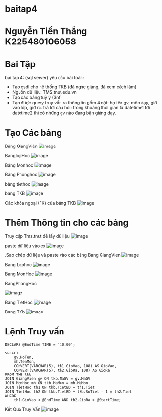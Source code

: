 # baitap4
# Nguyễn Tiến Thắng K225480106058
# Bai Tập
 bai tap 4: (sql server)
yêu cầu bài toán:
 - Tạo csdl cho hệ thống TKB (đã nghe giảng, đã xem cách làm)
 - Nguồn dữ liệu: TMS.tnut.edu.vn
 - Tạo các bảng tuỳ ý (3nf)
 - Tạo được query truy vấn ra thông tin gồm 4 cột: họ tên gv, môn dạy, giờ vào lớp, giờ ra.
   trả lời câu hỏi: trong khoảng thời gian từ datetime1 tới datetime2 thì có những gv nào đang bận giảng dạy.

# Tạo Các bảng
Bảng GiangViên 
![image](https://github.com/user-attachments/assets/3b8c0723-b1bb-46c0-8fb0-ad7001f7d8b6)

BanglopHoc
![image](https://github.com/user-attachments/assets/38001440-5ca2-471e-a995-ba1443501989)

Bảng Monhoc
![image](https://github.com/user-attachments/assets/a15bc524-d97a-4ab5-98dc-55ddf1679fa8)

Bảng Phonghoc
![image](https://github.com/user-attachments/assets/99a9ff0a-3497-415f-b5a1-1309449d68e6)

bảng tiethoc
![image](https://github.com/user-attachments/assets/966576ac-6a73-482c-9623-a08ebe714d99)

bang TKB
![image](https://github.com/user-attachments/assets/e83624ed-3359-4aee-8742-ec2b1e91d87b)

Các khóa ngoại (FK) của bảng TKB
![image](https://github.com/user-attachments/assets/5ab72d6d-dfbd-4409-bc0a-ed997cb77f6d)



# Thêm Thông tin cho các bảng

Truy cập Tms.tnut để lấy dữ liệu
![image](https://github.com/user-attachments/assets/d346207a-3764-42ff-aad5-b43c7e606c74)

paste dữ liệu vào ex
![image](https://github.com/user-attachments/assets/05590103-eb74-4931-8404-41f4320d0eb8)

.Sao chép dữ liệu và paste vào các bảng
Bang GiangVien
![image](https://github.com/user-attachments/assets/72beb63f-bded-4fce-ba66-af1ebef584e1)

Bang Lophoc
![image](https://github.com/user-attachments/assets/dce942bd-b638-48df-81b7-fccd4080d677)

Bang MonHoc
![image](https://github.com/user-attachments/assets/323a9637-21ad-4a65-93ae-feba8830cf62)

BangPhongHoc

![image](https://github.com/user-attachments/assets/ae8289ec-0f33-485d-9c54-29bdb0f3a152)

Bang TietHoc
![image](https://github.com/user-attachments/assets/0623e27f-3ab9-4a6f-8baf-8d510debd8b5)

Bang TKb
![image](https://github.com/user-attachments/assets/51c638d4-43d5-417d-9c25-69d3dfc2a0d7)


# Lệnh Truy vấn

```DECLARE @StartTime TIME = '07:00';
DECLARE @EndTime TIME = '10:00';

SELECT 
    gv.HoTen,
    mh.TenMon,
    CONVERT(VARCHAR(5), th1.GioVao, 108) AS GioVao,  
    CONVERT(VARCHAR(5), th2.GioRa, 108) AS GioRa     
FROM TKB tkb
JOIN GiangVien gv ON tkb.MaGV = gv.MaGV
JOIN MonHoc mh ON tkb.MaMon = mh.MaMon
JOIN TietHoc th1 ON tkb.TietBD = th1.Tiet
JOIN TietHoc th2 ON tkb.TietBD + tkb.SoTiet - 1 = th2.Tiet
WHERE
    th1.GioVao < @EndTime AND th2.GioRa > @StartTime;
```
 Kết Quả Truy Vấn
 ![image](https://github.com/user-attachments/assets/cbfd0544-4389-4a45-b316-bd6d61f0b9db)

 






